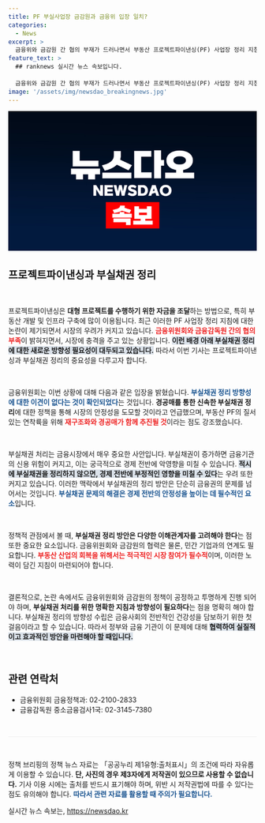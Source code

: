 ```yaml
---
title: PF 부실사업장 금감원과 금융위 입장 일치?
categories:
  - News
excerpt: >
  금융위와 금감원 간 협의 부재가 드러나면서 부동산 프로젝트파이낸싱(PF) 사업장 정리 지침에 시장이 충격을 받고 있습니다. 이로 인해 부실채권 정리에 대한 우려가 고조되고 있습니다.
feature_text: >
  ## ranknews 실시간 뉴스 속보입니다.

  금융위와 금감원 간 협의 부재가 드러나면서 부동산 프로젝트파이낸싱(PF) 사업장 정리 지침에 시장이 충격을 받고 있습니다. 이로 인해 부실채권 정리에 대한 우려가 고조되고 있습니다.
image: '/assets/img/newsdao_breakingnews.jpg'
---
```


<p><img src="/assets/img/newsdao_breakingnews.jpg" alt="ranknews 속보" /></p>

<h2 data-ke-size="size26">프로젝트파이낸싱과 부실채권 정리</h2>

<p data-ke-size="size16">&nbsp;</p>

<p>프로젝트파이낸싱은 <b>대형 프로젝트를 수행하기 위한 자금을 조달</b>하는 방법으로, 특히 부동산 개발 및 인프라 구축에 많이 이용됩니다. 최근 이러한 PF 사업장 정리 지침에 대한 논란이 제기되면서 시장의 우려가 커지고 있습니다. <b><span style="color: #ee2323;">금융위원회와 금융감독원 간의 협의 부족</span></b>이 밝혀지면서, 시장에 충격을 주고 있는 상황입니다. <b><span style="background-color: #21538527;">이런 배경 아래 부실채권 정리에 대한 새로운 방향성 필요성이 대두되고 있습니다.</span></b> 따라서 이번 기사는 프로젝트파이낸싱과 부실채권 정리의 중요성을 다루고자 합니다. </p>

<p data-ke-size="size16">&nbsp;</p>

<p>금융위원회는 이번 상황에 대해 다음과 같은 입장을 밝혔습니다. <b><span style="color: #1a5490;">부실채권 정리 방향성에 대한 이견이 없다는 것이 확인되었다</span></b>는 것입니다. <b>경공매를 통한 신속한 부실채권 정리</b>에 대한 정책을 통해 시장의 안정성을 도모할 것이라고 언급했으며, 부동산 PF의 질서 있는 연착륙을 위해 <b><span style="color: #ee2323;">재구조화와 경공매가 함께 추진될 것</span></b>이라는 점도 강조했습니다.</p>

<p data-ke-size="size16">&nbsp;</p>

<p>부실채권 처리는 금융시장에서 매우 중요한 사안입니다. 부실채권이 증가하면 금융기관의 신용 위험이 커지고, 이는 궁극적으로 경제 전반에 악영향을 미칠 수 있습니다. <b><span style="background-color: #21538527;">적시에 부실채권을 정리하지 않으면, 경제 전반에 부정적인 영향을 미칠 수 있다</span></b>는 우려 또한 커지고 있습니다. 이러한 맥락에서 부실채권의 정리 방안은 단순히 금융권의 문제를 넘어서는 것입니다. <b><span style="color: #1a5490;">부실채권 문제의 해결은 경제 전반의 안정성을 높이는 데 필수적인 요소</span></b>입니다. </p>

<p data-ke-size="size16">&nbsp;</p>

<p>정책적 관점에서 볼 때, <b>부실채권 정리 방안은 다양한 이해관계자를 고려해야 한다</b>는 점 또한 중요한 요소입니다. 금융위원회와 금감원의 협력은 물론, 민간 기업과의 연계도 필요합니다. <b><span style="color: #ee2323;">부동산 산업의 회복을 위해서는 적극적인 시장 참여가 필수적</span></b>이며, 이러한 노력이 담긴 지침이 마련되어야 합니다. </p>

<p data-ke-size="size16">&nbsp;</p>

<p>결론적으로, 논란 속에서도 금융위원회와 금감원의 정책이 공정하고 투명하게 진행 되어야 하며, <b>부실채권 처리를 위한 명확한 지침과 방향성이 필요하다</b>는 점을 명확히 해야 합니다. 부실채권 정리의 방향성 수립은 금융사회의 전반적인 건강성을 담보하기 위한 첫걸음이라고 할 수 있습니다. 따라서 정부와 금융 기관이 이 문제에 대해 <b><span style="background-color: #21538527;">협력하여 실질적이고 효과적인 방안을 마련해야 할 때입니다.</span></b></p>

<p data-ke-size="size16">&nbsp;</p>

<div>
    <h2 data-ke-size="size26">관련 연락처</h2>
    <ul>
        <li>금융위원회 금융정책과: 02-2100-2833</li>
        <li>금융감독원 중소금융검사1국: 02-3145-7380</li>
    </ul>
</div>

<p data-ke-size="size16">&nbsp;</p>

<hr style="height:1px;border:none;color:#eeeeee;background-color:#eeeeee;">

<p data-ke-size="size16">&nbsp;</p>

<p>정책 브리핑의 정책 뉴스 자료는 「공공누리 제1유형:출처표시」의 조건에 따라 자유롭게 이용할 수 있습니다. <b>단, 사진의 경우 제3자에게 저작권이 있으므로 사용할 수 없습니다.</b> 기사 이용 시에는 출처를 반드시 표기해야 하며, 위반 시 저작권법에 따를 수 있다는 점도 유의해야 합니다. <b><span style="color: #1a5490;">따라서 관련 자료를 활용할 때 주의가 필요합니다.</span></b></p>
실시간 뉴스 속보는, <a href="https://newsdao.kr" rel="dofollow">https://newsdao.kr</a>


